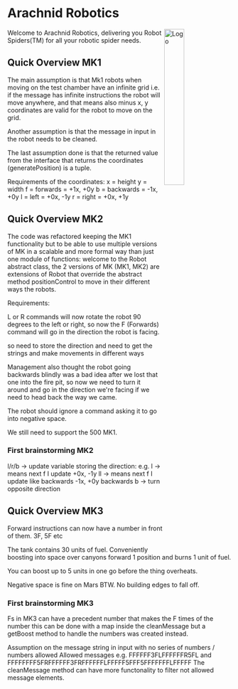# Arachnid Robotics

<img alt="Logo" align="right" src="https://cdn.trendhunterstatic.com/thumbs/mini-robot.jpeg" width="30%" />

Welcome to Arachnid Robotics, delivering you Robot Spiders(TM) for all your robotic spider needs.

## Quick Overview MK1

The main assumption is that Mk1 robots when moving on the test chamber have an infinite grid
i.e. if the message has infinite instructions the robot will move anywhere,
and that means also minus x, y coordinates are valid for the robot to move on the grid.

Another assumption is that the message in input in the robot needs to be cleaned.

The last assumption done is that the returned value from the interface that returns the coordinates (generatePosition) is a tuple.

Requirements of the coordinates:
x = height
y = width
f = forwards = +1x, +0y
b = backwards = -1x, +0y
l = left = +0x, -1y
r = right = +0x, +1y

## Quick Overview MK2

The code was refactored keeping the MK1 functionality but to be able to use multiple versions of MK in a scalable and more formal way than just one module of functions: welcome to the Robot abstract class, the 2 versions of MK (MK1, MK2) are extensions of Robot that override the abstract method positionControl to move in their different ways the robots.

Requirements:

L or R commands will now rotate the robot 90 degrees to the left or right, so now the F (Forwards) command will go in the direction the robot is facing.

so need to store the direction and need to get the strings and make movements in different ways

Management also thought the robot going backwards blindly was a bad idea after we lost that one into the fire pit, so now we need to turn it around and go in the direction we're facing if we need to head back the way we came.

The robot should ignore a command asking it to go into negative space.

We still need to support the 500 MK1.

### First brainstorming MK2

l/r/b -> update variable storing the direction:
e.g. l -> means next f I update +0x, -1y
ll -> means next f I update like backwards -1x, +0y
backwards b -> turn opposite direction

## Quick Overview MK3

Forward instructions can now have a number in front of them. 3F, 5F etc

The tank contains 30 units of fuel.
Conveniently boosting into space over canyons forward 1 position and burns 1 unit of fuel.

You can boost up to 5 units in one go before the thing overheats.

Negative space is fine on Mars BTW. No building edges to fall off.

### First brainstorming MK3

Fs in MK3 can have a precedent number that makes the F times of the number
this can be done with a map inside the cleanMessage but a getBoost method to handle the numbers was created instead.

Assumption on the message string in input with no series of numbers / numbers allowed
Allowed messages e.g. FFFFFF3FLFFFFFFR5FL and FFFFFFFF5FRFFFFFF3FRFFFFFFLFFFFF5FFF5FFFFFFFLFFFFF
The cleanMessage method can have more functonality to filter not allowed message elements.
